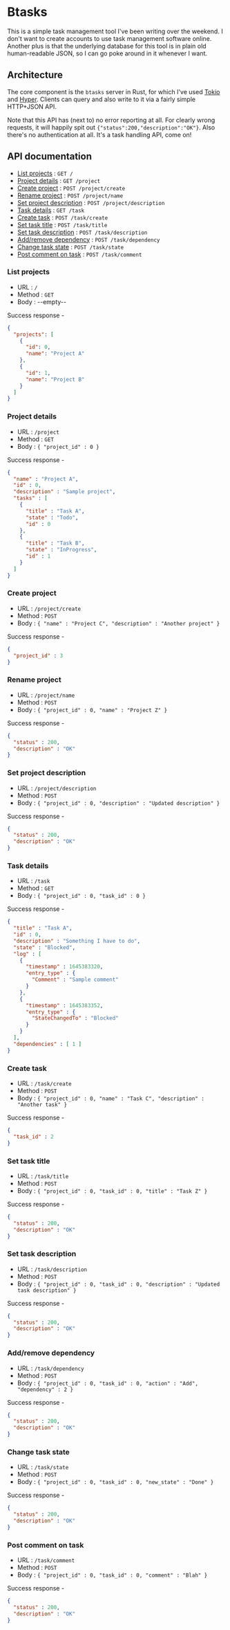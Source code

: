 # Btasks

This is a simple task management tool I've been writing over the weekend. I don't want to create accounts to use task management software online. Another plus is that the underlying database for this tool is in plain old human-readable JSON, so I can go poke around in it whenever I want.

## Architecture

The core component is the `btasks` server in Rust, for which I've used [Tokio](https://tokio.rs/) and [Hyper](https://hyper.rs/). Clients can query and also write to it via a fairly simple HTTP+JSON API.

Note that this API has (next to) no error reporting at all. For clearly wrong requests, it will happily spit out `{"status":200,"description":"OK"}`. Also there's no authentication at all. It's a task handling API, come on!

## API documentation

- [List projects](#list-projects) : `GET /`
- [Project details](#project-details) : `GET /project`
- [Create project](#create-project) : `POST /project/create`
- [Rename project](#rename-project) : `POST /project/name`
- [Set project description](#set-project-description) : `POST /project/description`
- [Task details](#task-details) : `GET /task`
- [Create task](#create-tas) : `POST /task/create`
- [Set task title](#set-task-title) : `POST /task/title`
- [Set task description](#set-task-description) : `POST /task/description`
- [Add/remove dependency](#addremove-dependency) : `POST /task/dependency`
- [Change task state](#change-task-state) : `POST /task/state`
- [Post comment on task](#post-comment-on-task) : `POST /task/comment`

### List projects

- URL : `/`
- Method : `GET`
- Body : --empty--

Success response -
```json
{
  "projects": [
    {
      "id": 0,
      "name": "Project A"
    },
    {
      "id": 1,
      "name": "Project B"
    }
  ]
}
```

### Project details

- URL : `/project`
- Method : `GET`
- Body : `{ "project_id" : 0 }`

Success response -
```json
{
  "name" : "Project A",
  "id" : 0,
  "description" : "Sample project",
  "tasks" : [
    {
      "title" : "Task A",
      "state" : "Todo",
      "id" : 0
    },
    {
      "title" : "Task B",
      "state" : "InProgress",
      "id" : 1
    }
  ]
}
```

### Create project

- URL : `/project/create`
- Method : `POST`
- Body : `{ "name" : "Project C", "description" : "Another project" }`

Success response -
```json
{
  "project_id" : 3
}
```

### Rename project

- URL : `/project/name`
- Method : `POST`
- Body : `{ "project_id" : 0, "name" : "Project Z" }`

Success response -
```json
{
  "status" : 200,
  "description" : "OK"
}
```

### Set project description

- URL : `/project/description`
- Method : `POST`
- Body : `{ "project_id" : 0, "description" : "Updated description" }`

Success response -
```json
{
  "status" : 200,
  "description" : "OK"
}
```

### Task details

- URL : `/task`
- Method : `GET`
- Body : `{ "project_id" : 0, "task_id" : 0 }`

Success response -
```json
{
  "title" : "Task A",
  "id" : 0,
  "description" : "Something I have to do",
  "state" : "Blocked",
  "log" : [
    {
      "timestamp" : 1645383320,
      "entry_type" : {
        "Comment" : "Sample comment"
      }
    },
    {
      "timestamp" : 1645383352,
      "entry_type" : {
        "StateChangedTo" : "Blocked"
      }
    }
  ],
  "dependencies" : [ 1 ]
}
```

### Create task

- URL : `/task/create`
- Method : `POST`
- Body : `{ "project_id" : 0, "name" : "Task C", "description" : "Another task" }`

Success response -
```json
{
  "task_id" : 2
}
```

### Set task title

- URL : `/task/title`
- Method : `POST`
- Body : `{ "project_id" : 0, "task_id" : 0, "title" : "Task Z" }`

Success response -
```json
{
  "status" : 200,
  "description" : "OK"
}
```

### Set task description

- URL : `/task/description`
- Method : `POST`
- Body : `{ "project_id" : 0, "task_id" : 0, "description" : "Updated task description" }`

Success response -
```json
{
  "status" : 200,
  "description" : "OK"
}
```

### Add/remove dependency

- URL : `/task/dependency`
- Method : `POST`
- Body : `{ "project_id" : 0, "task_id" : 0, "action" : "Add", "dependency" : 2 }`

Success response -
```json
{
  "status" : 200,
  "description" : "OK"
}
```

### Change task state

- URL : `/task/state`
- Method : `POST`
- Body : `{ "project_id" : 0, "task_id" : 0, "new_state" : "Done" }`

Success response -
```json
{
  "status" : 200,
  "description" : "OK"
}
```

### Post comment on task

- URL : `/task/comment`
- Method : `POST`
- Body : `{ "project_id" : 0, "task_id" : 0, "comment" : "Blah" }`

Success response -
```json
{
  "status" : 200,
  "description" : "OK"
}
```
